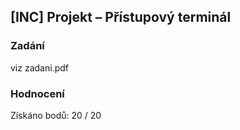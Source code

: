 ## [INC] Projekt – Přístupový terminál

### Zadání 

viz zadani.pdf

### Hodnocení 

Získáno bodů: 20 / 20
